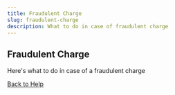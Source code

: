 ```yaml
---
title: Fraudulent Charge
slug: fraudulent-charge
description: What to do in case of fraudulent charge
---
```


## Fraudulent Charge

Here's what to do in case of a fraudulent charge

[Back to Help](./help)
